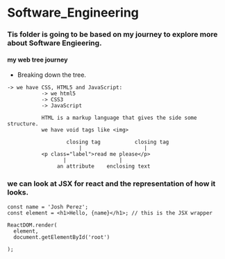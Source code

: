 # Software_Engineering

### Tis folder is going to be based on my journey to explore more about Software Engieering.

#### my web tree journey
  * Breaking down the tree.
   ```
   -> we have CSS, HTML5 and JavaScript:
              -> we html5
              -> CSS3
              -> JavaScript

              HTML is a markup language that gives the side some structure.
              we have void tags like <img>

                      closing tag           closing tag
                          |                    |
              <p class="label">read me please</p>
                     |                 |
                   an attribute    enclosing text
   ``` 
### we can look at JSX for react and the representation of how it looks.
   ```
   const name = 'Josh Perez';
   const element = <h1>Hello, {name}</h1>; // this is the JSX wrapper 
   
   ReactDOM.render(
     element,
     document.getElementById('root')
     
  );
   ```